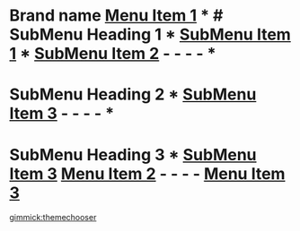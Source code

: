 # Brand name [Menu Item 1]() * # SubMenu Heading 1 * [SubMenu Item 1](subitem1.md) * [SubMenu Item 2](subitem2.md) - - - - * 
# SubMenu Heading 2 * [SubMenu Item 3](subitem3.md) - - - - * 
# SubMenu Heading 3 * [SubMenu Item 3](subitem3.md) [Menu Item 2](item2.md) - - - - [Menu Item 3](item3.md)
[gimmick:themechooser](主题)
